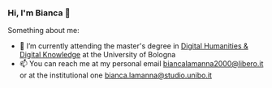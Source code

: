 ### Hi, I'm Bianca 👋

Something about me:

- 🌱 I’m currently attending the master's degree in [Digital Humanities & Digital Knowledge](https://corsi.unibo.it/2cycle/DigitalHumanitiesKnowledge) at the University of Bologna
- 📫 You can reach me at my personal email biancalamanna2000@libero.it or at the institutional one bianca.lamanna@studio.unibo.it
